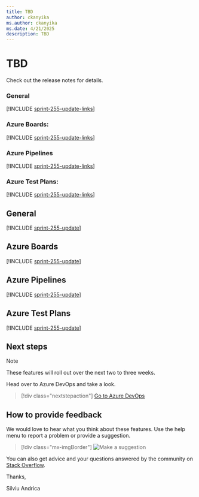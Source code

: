 ```yaml
---
title: TBD
author: ckanyika
ms.author: ckanyika
ms.date: 4/21/2025
description: TBD
---
```

# TBD


Check out the release notes for details.

### General

[!INCLUDE [sprint-255-update-links](includes/general/sprint-255-update-links.md)] 

### Azure Boards:

[!INCLUDE [sprint-255-update-links](includes/boards/sprint-255-update-links.md)]

### Azure Pipelines

[!INCLUDE [sprint-255-update-links](includes/pipelines/sprint-255-update-links.md)]

### Azure Test Plans:

[!INCLUDE [sprint-255-update-links](includes/testplans/sprint-255-update-links.md)]

## General

[!INCLUDE [sprint-255-update](includes/general/sprint-255-update.md)]

## Azure Boards

[!INCLUDE [sprint-255-update](includes/boards/sprint-255-update.md)]

## Azure Pipelines

[!INCLUDE [sprint-255-update](includes/pipelines/sprint-255-update.md)]

## Azure Test Plans

[!INCLUDE [sprint-255-update](includes/testplans/sprint-255-update.md)]

## Next steps

> [!NOTE]
> These features will roll out over the next two to three weeks.

Head over to Azure DevOps and take a look.

> [!div class="nextstepaction"] 
> [Go to Azure DevOps](https://go.microsoft.com/fwlink/?LinkId=307137&campaign=o~msft~docs~product-vsts~release-notes)

## How to provide feedback

We would love to hear what you think about these features. Use the help menu to report a problem or provide a suggestion.

> [!div class="mx-imgBorder"] 
> ![Make a suggestion](../media/make-a-suggestion.png)

You can also get advice and your questions answered by the community on [Stack Overflow](https://stackoverflow.com/questions/tagged/azure-devops).

Thanks,

Silviu Andrica
